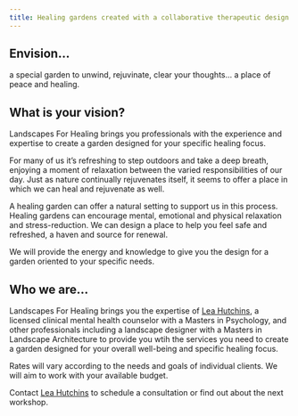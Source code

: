 ```yaml
---
title: Healing gardens created with a collaborative therapeutic design
---
```


## Envision...

a special garden to unwind, rejuvinate, clear your thoughts… a place of
peace and healing.

## What is your vision?

Landscapes For Healing brings you professionals with the experience and
expertise to create a garden designed for your specific healing focus.

For many of us it’s refreshing to step outdoors and take a deep breath,
enjoying a moment of relaxation between the varied responsibilities of our
day. Just as nature continually rejuvenates itself, it seems to offer a
place in which we can heal and rejuvenate as well.

A healing garden can offer a natural setting to support us in this process.
Healing gardens can encourage mental, emotional and physical relaxation and
stress-reduction. We can design a place to help you feel safe and refreshed,
a haven and source for renewal.

We will provide the energy and knowledge to give you the design for a garden
oriented to your specific needs.

## Who we are...

Landscapes For Healing brings you the expertise of [Lea Hutchins](http://leahutchins.com),
a licensed clinical mental health counselor with a Masters in Psychology,
and other professionals including a landscape designer with a Masters in
Landscape Architecture to provide you wtih the services you need to create
a garden designed for your overall well-being and specific healing focus.

Rates will vary according to the needs and goals of individual clients. We
will aim to work with your available budget.

Contact [Lea Hutchins](http://leahutchins.com) to schedule a consultation or
find out about the next workshop.
